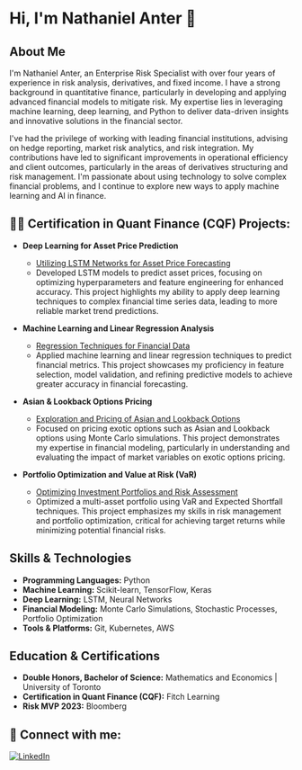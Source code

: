 # Hi, I'm Nathaniel Anter 👋

## About Me

I'm Nathaniel Anter, an Enterprise Risk Specialist with over four years of experience in risk analysis, derivatives, and fixed income. I have a strong background in quantitative finance, particularly in developing and applying advanced financial models to mitigate risk. My expertise lies in leveraging machine learning, deep learning, and Python to deliver data-driven insights and innovative solutions in the financial sector.

I've had the privilege of working with leading financial institutions, advising on hedge reporting, market risk analytics, and risk integration. My contributions have led to significant improvements in operational efficiency and client outcomes, particularly in the areas of derivatives structuring and risk management. I'm passionate about using technology to solve complex financial problems, and I continue to explore new ways to apply machine learning and AI in finance.

## 👨‍💻 Certification in Quant Finance (CQF) Projects:

- **Deep Learning for Asset Price Prediction**
  - [Utilizing LSTM Networks for Asset Price Forecasting](https://github.com/NathanielAnter/Certification-in-Quant-Finance-CQF/blob/main/Deep%20Learning%20for%20Asset%20Price%20Prediction/Deep%20Learning%20for%20Asset%20Price%20Prediction.pdf)
  - Developed LSTM models to predict asset prices, focusing on optimizing hyperparameters and feature engineering for enhanced accuracy. This project highlights my ability to apply deep learning techniques to complex financial time series data, leading to more reliable market trend predictions.

- **Machine Learning and Linear Regression Analysis**
  - [Regression Techniques for Financial Data](https://github.com/NathanielAnter/Certification-in-Quant-Finance-CQF/blob/main/Machine%20Learning%20and%20Linear%20Regression%20Analysis/Machine%20Learning%20and%20Linear%20Regression%20Analysis.pdf)
  - Applied machine learning and linear regression techniques to predict financial metrics. This project showcases my proficiency in feature selection, model validation, and refining predictive models to achieve greater accuracy in financial forecasting.

- **Asian & Lookback Options Pricing**
  - [Exploration and Pricing of Asian and Lookback Options](https://github.com/NathanielAnter/Certification-in-Quant-Finance-CQF/blob/main/Asian%20%26%20Lookback%20Options/Asian%20%26%20Lookback%20Options.pdf)
  - Focused on pricing exotic options such as Asian and Lookback options using Monte Carlo simulations. This project demonstrates my expertise in financial modeling, particularly in understanding and evaluating the impact of market variables on exotic options pricing.

- **Portfolio Optimization and Value at Risk (VaR)**
  - [Optimizing Investment Portfolios and Risk Assessment](https://github.com/NathanielAnter/Certification-in-Quant-Finance-CQF/blob/main/Portfolio%20Optimisation%20and%20VaR/Portfolio%20Optimisation%20and%20VaR.pdf)
  - Optimized a multi-asset portfolio using VaR and Expected Shortfall techniques. This project emphasizes my skills in risk management and portfolio optimization, critical for achieving target returns while minimizing potential financial risks.

## Skills & Technologies

- **Programming Languages:** Python
- **Machine Learning:** Scikit-learn, TensorFlow, Keras
- **Deep Learning:** LSTM, Neural Networks
- **Financial Modeling:** Monte Carlo Simulations, Stochastic Processes, Portfolio Optimization
- **Tools & Platforms:** Git, Kubernetes, AWS

## Education & Certifications

- **Double Honors, Bachelor of Science:** Mathematics and Economics | University of Toronto
- **Certification in Quant Finance (CQF):** Fitch Learning
- **Risk MVP 2023:** Bloomberg

## 🤳 Connect with me:

[![LinkedIn](https://img.shields.io/badge/LinkedIn-Nathaniel%20Anter-blue?style=flat-square&logo=linkedin)](https://www.linkedin.com/in/nathaniel-anter-073b79122/)
